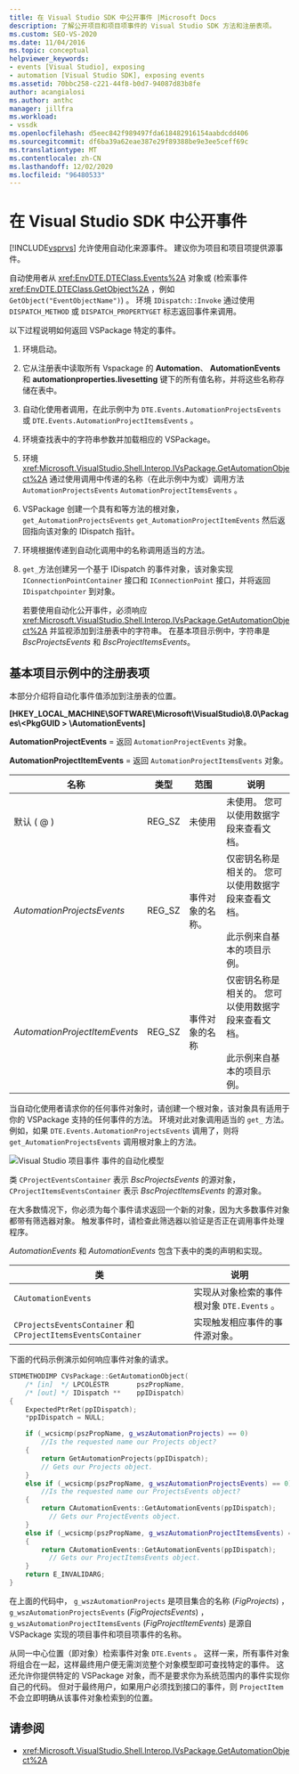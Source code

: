 ```yaml
---
title: 在 Visual Studio SDK 中公开事件 |Microsoft Docs
description: 了解公开项目和项目项事件的 Visual Studio SDK 方法和注册表项。
ms.custom: SEO-VS-2020
ms.date: 11/04/2016
ms.topic: conceptual
helpviewer_keywords:
- events [Visual Studio], exposing
- automation [Visual Studio SDK], exposing events
ms.assetid: 70bbc258-c221-44f8-b0d7-94087d83b8fe
author: acangialosi
ms.author: anthc
manager: jillfra
ms.workload:
- vssdk
ms.openlocfilehash: d5eec842f989497fda618482916154aabdcdd406
ms.sourcegitcommit: df6ba39a62eae387e29f89388be9e3ee5ceff69c
ms.translationtype: MT
ms.contentlocale: zh-CN
ms.lasthandoff: 12/02/2020
ms.locfileid: "96480533"
---
```

# <a name="expose-events-in-the-visual-studio-sdk"></a>在 Visual Studio SDK 中公开事件
[!INCLUDE[vsprvs](../../code-quality/includes/vsprvs_md.md)] 允许使用自动化来源事件。 建议你为项目和项目项提供源事件。

 自动使用者从 <xref:EnvDTE.DTEClass.Events%2A> 对象或 (检索事件 <xref:EnvDTE.DTEClass.GetObject%2A> ，例如 `GetObject("EventObjectName")`) 。 环境 `IDispatch::Invoke` 通过使用 `DISPATCH_METHOD` 或 `DISPATCH_PROPERTYGET` 标志返回事件来调用。

 以下过程说明如何返回 VSPackage 特定的事件。

1. 环境启动。

2. 它从注册表中读取所有 Vspackage 的 **Automation**、 **AutomationEvents** 和 **automationproperties.livesetting** 键下的所有值名称，并将这些名称存储在表中。

3. 自动化使用者调用，在此示例中为 `DTE.Events.AutomationProjectsEvents` 或 `DTE.Events.AutomationProjectItemsEvents` 。

4. 环境查找表中的字符串参数并加载相应的 VSPackage。

5. 环境 <xref:Microsoft.VisualStudio.Shell.Interop.IVsPackage.GetAutomationObject%2A> 通过使用调用中传递的名称（在此示例中为或）调用方法 `AutomationProjectsEvents` `AutomationProjectItemsEvents` 。

6. VSPackage 创建一个具有和等方法的根对象， `get_AutomationProjectsEvents` `get_AutomationProjectItemEvents` 然后返回指向该对象的 IDispatch 指针。

7. 环境根据传递到自动化调用中的名称调用适当的方法。

8. `get_`方法创建另一个基于 IDispatch 的事件对象，该对象实现 `IConnectionPointContainer` 接口和 `IConnectionPoint` 接口，并将返回 `IDispatchpointer` 到对象。

   若要使用自动化公开事件，必须响应 <xref:Microsoft.VisualStudio.Shell.Interop.IVsPackage.GetAutomationObject%2A> 并监视添加到注册表中的字符串。 在基本项目示例中，字符串是 *BscProjectsEvents* 和 *BscProjectItemsEvents*。

## <a name="registry-entries-from-the-basic-project-sample"></a>基本项目示例中的注册表项
 本部分介绍将自动化事件值添加到注册表的位置。

 **[HKEY_LOCAL_MACHINE\SOFTWARE\Microsoft\VisualStudio\8.0\Packages\\<PkgGUID \> \AutomationEvents]**

 **AutomationProjectEvents** = 返回 `AutomationProjectEvents` 对象。

 **AutomationProjectItemEvents** = 返回 `AutomationProjectItemsEvents` 对象。

|名称|类型|范围|说明|
|----------|----------|-----------|-----------------|
|默认 ( @ ) |REG_SZ|未使用|未使用。 您可以使用数据字段来查看文档。|
|*AutomationProjectsEvents*|REG_SZ|事件对象的名称。|仅密钥名称是相关的。 您可以使用数据字段来查看文档。<br /><br /> 此示例来自基本的项目示例。|
|*AutomationProjectItemEvents*|REG_SZ|事件对象的名称|仅密钥名称是相关的。 您可以使用数据字段来查看文档。<br /><br /> 此示例来自基本的项目示例。|

 当自动化使用者请求你的任何事件对象时，请创建一个根对象，该对象具有适用于你的 VSPackage 支持的任何事件的方法。 环境对此对象调用适当的 `get_` 方法。 例如，如果 `DTE.Events.AutomationProjectsEvents` 调用了，则将 `get_AutomationProjectsEvents` 调用根对象上的方法。

 ![Visual Studio 项目事件](../../extensibility/internals/media/projectevents.gif "ProjectEvents") 事件的自动化模型

 类 `CProjectEventsContainer` 表示 *BscProjectsEvents* 的源对象， `CProjectItemsEventsContainer` 表示 *BscProjectItemsEvents* 的源对象。

 在大多数情况下，你必须为每个事件请求返回一个新的对象，因为大多数事件对象都带有筛选器对象。 触发事件时，请检查此筛选器以验证是否正在调用事件处理程序。

 *AutomationEvents* 和 *AutomationEvents* 包含下表中的类的声明和实现。

|类|说明|
|-----------|-----------------|
|`CAutomationEvents`|实现从对象检索的事件根对象 `DTE.Events` 。|
|`CProjectsEventsContainer` 和 `CProjectItemsEventsContainer`|实现触发相应事件的事件源对象。|

 下面的代码示例演示如何响应事件对象的请求。

```cpp
STDMETHODIMP CVsPackage::GetAutomationObject(
    /* [in]  */ LPCOLESTR       pszPropName,
    /* [out] */ IDispatch **    ppIDispatch)
{
    ExpectedPtrRet(ppIDispatch);
    *ppIDispatch = NULL;

    if (_wcsicmp(pszPropName, g_wszAutomationProjects) == 0)
        //Is the requested name our Projects object?
    {
        return GetAutomationProjects(ppIDispatch);
        // Gets our Projects object.
    }
    else if (_wcsicmp(pszPropName, g_wszAutomationProjectsEvents) == 0)
        //Is the requested name our ProjectsEvents object?
    {
        return CAutomationEvents::GetAutomationEvents(ppIDispatch);
          // Gets our ProjectEvents object.
    }
    else if (_wcsicmp(pszPropName, g_wszAutomationProjectItemsEvents) == 0)  //Is the requested name our ProjectsItemsEvents object?
    {
        return CAutomationEvents::GetAutomationEvents(ppIDispatch);
          // Gets our ProjectItemsEvents object.
    }
    return E_INVALIDARG;
}
```

 在上面的代码中， `g_wszAutomationProjects` 是项目集合的名称 (*FigProjects*) ， `g_wszAutomationProjectsEvents` (*FigProjectsEvents*) ， `g_wszAutomationProjectItemsEvents` (*FigProjectItemEvents*) 是源自 VSPackage 实现的项目事件和项目项事件的名称。

 从同一中心位置（即对象）检索事件对象 `DTE.Events` 。 这样一来，所有事件对象将组合在一起，这样最终用户便无需浏览整个对象模型即可查找特定的事件。 这还允许你提供特定的 VSPackage 对象，而不是要求你为系统范围内的事件实现你自己的代码。 但对于最终用户，如果用户必须找到接口的事件，则 `ProjectItem` 不会立即明确从该事件对象检索到的位置。

## <a name="see-also"></a>请参阅
- <xref:Microsoft.VisualStudio.Shell.Interop.IVsPackage.GetAutomationObject%2A>
